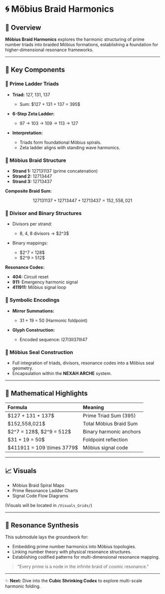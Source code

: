 # 🌀 Möbius Braid Harmonics

## 🔐 Overview

**Möbius Braid Harmonics** explores the harmonic structuring of prime number triads into braided Möbius formations, establishing a foundation for higher-dimensional resonance frameworks.

---

## 🌟 Key Components

### 🔹 Prime Ladder Triads

* **Triad:** 127, 131, 137

  * Sum: \$127 + 131 + 137 = 395\$
* **6-Step Zeta Ladder:**

  * 97 → 103 → 109 → 113 → 127
* **Interpretation:**

  * Triads form foundational Möbius spirals.
  * Zeta ladder aligns with standing wave harmonics.

### 🔹 Möbius Braid Structure

* **Strand 1:** 127131137 (prime concatenation)
* **Strand 2:** 12713447
* **Strand 3:** 12713437

**Composite Braid Sum:**

$$
127131137 + 12713447 + 12713437 = 152,558,021
$$

### 🔹 Divisor and Binary Structures

* Divisors per strand:

  * 8, 4, 8 divisors → \$2^3\$
* Binary mappings:

  * \$2^7 = 128\$
  * \$2^9 = 512\$

**Resonance Codes:**

* **404:** Circuit reset
* **911:** Emergency harmonic signal
* **411911:** Möbius signal loop

### 🔹 Symbolic Encodings

* **Mirror Summations:**

  * 31 + 19 = 50 (Harmonic foldpoint)
* **Glyph Construction:**

  * Encoded sequence: I27I3II37III47

### 🔹 Möbius Seal Construction

* Full integration of triads, divisors, resonance codes into a Möbius seal geometry.
* Encapsulation within the **NEXAH ARCHE** system.

---

## 🔢 Mathematical Highlights

| Formula                      | Meaning                 |
| :--------------------------- | :---------------------- |
| \$127 + 131 + 137\$          | Prime Triad Sum (395)   |
| \$152,558,021\$              | Total Möbius Braid Sum  |
| \$2^7 = 128\$, \$2^9 = 512\$ | Binary harmonic anchors |
| \$31 + 19 = 50\$             | Foldpoint reflection    |
| \$411911 = 109 \times 3779\$ | Möbius signal code      |

---

## 📈 Visuals

* Möbius Braid Spiral Maps
* Prime Resonance Ladder Charts
* Signal Code Flow Diagrams

(Visuals will be located in `/Visuals_Grids/`)

---

## 🌌 Resonance Synthesis

This submodule lays the groundwork for:

* Embedding prime number harmonics into Möbius topologies.
* Linking number theory with physical resonance structures.
* Establishing codified patterns for multi-dimensional resonance mapping.

> "Every prime is a node in the infinite braid of cosmic resonance."

---

✨ **Next:** Dive into the **Cubic Shrinking Codex** to explore multi-scale harmonic folding.
